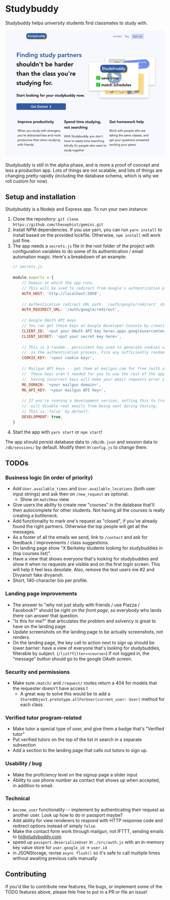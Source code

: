 # Studybuddy

Studybuddy helps university students find classmates to study with.

![Studybuddy Screenshot](doc/img/screenshot.png)

Studybuddy is still in the alpha phase, and is more a proof of concept and less a production app. Lots of things are not scalable, and lots of things are changing pretty rapidly (including the database schema, which is why we roll custom for now).

## Setup and installation

Studybuddy is a Nodejs and Express app. To run your own instance:

1. Clone the repository: `git clone https://github.com/thesephist/gemini.git`
2. Install NPM dependencies. If you use yarn, you can run `yarn install` to install based on the provided lockfile. Otherwise, `npm install` will work just fine.
3. The app needs a `secrets.js` file in the root folder of the project with configuration variables to do some of its authentication / email automation magic. Here's a breakdown of an example:
    ```js
    // secrets.js

    module.exports = {
        // Domain at which the app runs.
        // This will be used to redirect from Google's authentication page
        AUTH_HOST: 'http://localhost:5050',

        // Authentication redirect URL path. `/auth/google/redirect` should work just fine.
        AUTH_REDIRECT_URL: '/auth/google/redirect',

        // Google OAuth API keys
        // You can get these keys at Google Developer Console by creating a new app
        CLIENT_ID: '<put your OAuth API key here>.apps.googleusercontent.com',
        CLIENT_SECRET: '<put your secret key here>',

        // This is a random , persistent key used to generate cookies used
        //  in the authentication process. Pick any sufficiently random string.
        COOKIE_KEY: '<your cookie key>',

        // Mailgun API keys -- get them at mailgun.com for free (with a domain)
        //  These keys aren't needed for you to use the rest of the app, but
        //  having incorrect keys will make your email requests error in production.
        MG_DOMAIN: '<your mailgun domain>',
        MG_API_KEY: '<your mailgun API key>',

        // If you're running a development version, setting this to true
        //  will disable real emails from being sent during testing.
        // This is `false` by default.
        DEVELOPMENT: true,
    }
    ```
4. Start the app with `yarn start` or `npm start`!

The app should persist database data to `/db/db.json` and session data to `/db/sessions/` by default. Modify them in `config.js` to change them.

## TODOs

### Business logic (in order of priority)

- Add `User.available_times` and `User.available_locations` (both user input strings) and ask then on `/new_request` as optional.
  - Show on `matchbox` view.
- Give users the ability to create new "courses" in the database that'll then autocomplete for other students. Not having all the courses is really creating a bottleneck.
- Add functionality to mark one's request as "closed", if you've already found the right partners. Otherwise the top people will get all the messages.
- As a footer of all the emails we send, link to `/contact` and ask for feedback / improvements / class suggestions.
- On landing page show "X Berkeley students looking for studybuddies in (top courses list)".
- Have a view that shows everyone that's looking for studybuddies and show it when no requests are visible and on the first login screen. This will help it feel less desolate. Also, remove the test users me #2 and Divyansh fake divyansh.
- Short, 140-character bio per profile.

### Landing page improvements

- The answer to "why not just study with friends / use Piazza / Facebook?" should be _right on the front page_, so everybody who lands there can answer that question.
- "Is this for me?" that articulates the problem and solvency is great to have on the landing page
- Update screenshots on the landing page to be actually screenshots, not renders.
- On the landing page, the key call to action next to sign up should be lower barrier: have a view of everyone that's looking for studybuddies, filterable by subject. (`/list?filter=<course>`) If not logged in, the "message" button should go to the google OAuth screen.

### Security and permissions
- Make sure `/match/` and `/request/` routes return a 404 for models that the requester doesn't have access t
    - A great way to solve this would be to add a `StoredObject.prototype.allForUser(current_user: User)` method for each class.

### Verified tutor program-related

- Make tutor a special type of user, and give them a badge that's "Verified tutor"
- Put verified tutors on the top of the list in search in a separate subsection
- Add a section to the landing page that calls out tutors to sign up.

### Usability / bug

- Make the proficiency level on the signup page a slider input
- Ability to use phone number as contact that shows up when accepted, in addition to email.

### Technical

- `become_user` functionality -- implement by authenticating their request as another user. Look up how to do in passport maybe?
- Add ability for view renderers to respond with HTTP response code and redirect options instead of simply `false`.
- Make the contact form work through mailgun, not IFTTT, sending emails to hi@studybuddy.com.
- speed up `passport.deserializeUser` in `./src/auth.js` with an in-memory key value store for `user.google_id` -> `user.id`
- in JSONStorage, revise `async flush()` so it's safe to call multiple times without awaiting previous calls manually

## Contributing

If you'd like to contribute new features, file bugs, or implement some of the TODO features above, please fele free to put in a PR or file an issue!

